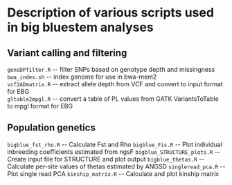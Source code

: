 # Description of various scripts used in big bluestem analyses

## Variant calling and filtering
`genoDPfilter.R` -- filter SNPs based on genotype depth and missingness   
`bwa_index.sh` -- index genome for use in bwa-mem2  
`vcf2ADmatrix.R` -- extract allele depth from VCF and convert to input format for EBG  
`gltable2mpgl.R` -- convert a table of PL values from GATK VariantsToTable to mpgl format for EBG  


## Population genetics
`bigblue_fst_rho.R` -- Calculate Fst and Rho
`bigblue_Fis.R` -- Plot individual inbreeding coefficients estimated from ngsF
`bigblue_STRUCTURE_plots.R` -- Create input file for STRUCTURE and plot output
`bigblue_thetas.R` -- Calculate per-site values of thetas estimated by ANGSD
`singleread_pca.R` -- Plot single read PCA
`kinship_matrix.R` -- Calculate and plot kinship matrix
